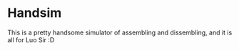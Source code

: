 # Handsim
This is a pretty handsome simulator of assembling and dissembling, and it is all for Luo Sir :D 
